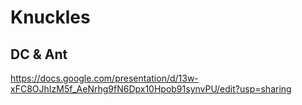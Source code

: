 # Knuckles
## DC & Ant
https://docs.google.com/presentation/d/13w-xFC8OJhIzM5f_AeNrhg9fN6Dpx10Hpob91synvPU/edit?usp=sharing 
